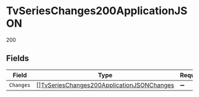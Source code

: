 # TvSeriesChanges200ApplicationJSON

200


## Fields

| Field                                                                                                             | Type                                                                                                              | Required                                                                                                          | Description                                                                                                       |
| ----------------------------------------------------------------------------------------------------------------- | ----------------------------------------------------------------------------------------------------------------- | ----------------------------------------------------------------------------------------------------------------- | ----------------------------------------------------------------------------------------------------------------- |
| `Changes`                                                                                                         | [][TvSeriesChanges200ApplicationJSONChanges](../../models/operations/tvserieschanges200applicationjsonchanges.md) | :heavy_minus_sign:                                                                                                | N/A                                                                                                               |